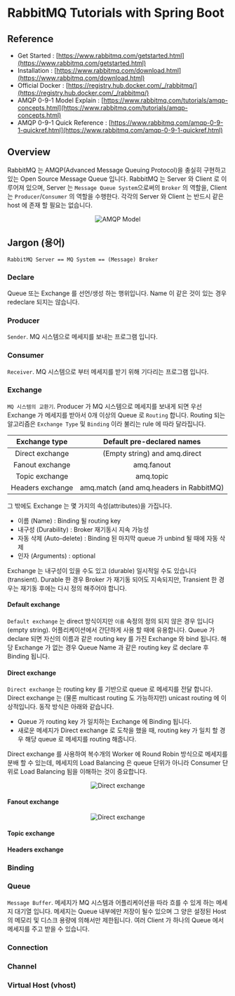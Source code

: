 # RabbitMQ Tutorials with Spring Boot

## Reference

- Get Started : [https://www.rabbitmq.com/getstarted.html](https://www.rabbitmq.com/getstarted.html)
- Installation : [https://www.rabbitmq.com/download.html](https://www.rabbitmq.com/download.html)
- Official Docker : [https://registry.hub.docker.com/_/rabbitmq/](https://registry.hub.docker.com/_/rabbitmq/)
- AMQP 0-9-1 Model Explain : [https://www.rabbitmq.com/tutorials/amqp-concepts.html](https://www.rabbitmq.com/tutorials/amqp-concepts.html)
- AMQP 0-9-1 Quick Reference : [https://www.rabbitmq.com/amqp-0-9-1-quickref.html](https://www.rabbitmq.com/amqp-0-9-1-quickref.html)

## Overview

RabbitMQ 는 AMQP(Advanced Message Queuing Protocol)을 충실히 구현하고 있는 Open Source Message Queue 입니다. RabbitMQ 는 Server 와 Client 로 이루어져 있으며, Server 는 `Message Queue System`으로써의  `Broker` 의 역할을, Client 는 `Producer`/`Consumer` 의 역할을 수행한다. 각각의 Server 와 Client 는 반드시 같은 host 에 존재 할 필요는 없습니다.

<p align="center">
  <img src="https://www.rabbitmq.com/img/tutorials/intro/hello-world-example-routing.png" alt="AMQP Model"/>
</p>

## Jargon (용어)

    RabbitMQ Server == MQ System == (Message) Broker

### Declare

Queue 또는 Exchange 를 선언/생성 하는 행위입니다. Name 이 같은 것이 있는 경우 redeclare 되지는 않습니다.

### Producer

`Sender`. MQ 시스템으로 메세지를 보내는 프로그램 입니다.

### Consumer

`Receiver`. MQ 시스템으로 부터 메세지를 받기 위해 기다리는 프로그램 입니다.

### Exchange

`MQ 시스템의 교환기`. Producer 가 MQ 시스템으로 메세지를 보내게 되면 우선 Exchange 가 메세지를 받아서 0개 이상의 Queue 로 `Routing` 합니다. Routing 되는 알고리즘은 `Exchange Type` 및 `Binding` 이라 불리는 rule 에 따라 달라집니다. 

|   Exchange type  |        Default pre-declared names       |
| :--------------: | :-------------------------------------: |
| Direct exchange  |      (Empty string) and amq.direct      |
| Fanout exchange  |                amq.fanout               |
|  Topic exchange  |                 amq.topic               |
| Headers exchange | amq.match (and amq.headers in RabbitMQ) |

그 밖에도 Exchange 는 몇 가지의 속성(attributes)을 가집니다.
- 이름 (Name) : Binding 될 routing key
- 내구성 (Durability) : Broker 재기동시 지속 가능성
- 자동 삭제 (Auto-delete) : Binding 된 마지막 queue 가 unbind 될 때에 자동 삭제
- 인자 (Arguments) : optional

Exchange 는 내구성이 있을 수도 있고 (durable) 일시적일 수도 있습니다 (transient). Durable 한 경우 Broker 가 재기동 되어도 지속되지만, Transient 한 경우는 재기동 후에는 다시 정의 해주어야 합니다.

#### Default exchange

`Default exchange` 는 direct 방식이지만 `이름` 속정의 정의 되지 않은 경우 입니다(empty string). 어플리케이션에서 간단하게 사용 할 때에 유용합니다. Queue 가 declare 되면 자신의 이름과 같은 routing key 를 가진 Exchange 와 bind 됩니다. 해당 Exchange 가 없는 경우 Queue Name 과 같은 routing key 로 declare 후 Binding 됩니다.   

#### Direct exchange

`Direct exchange` 는 routing key 를 기반으로 queue 로 메세지를 전달 합니다. Direct exchange 는 (물론 multicast routing 도 가능하지만) unicast routing 에 이상적입니다. 동작 방식은 아래와 같습니다.

- Queue 가 routing key 가 일치하는 Exchange 에 Binding 됩니다.
- 새로운 메세지가 Direct exchange 로 도착을 했을 때, routing key 가 일치 할 경우 해당 queue 로 메세지를 routing 해줍니다.

Direct exchange 를 사용하여 복수개의 Worker 에 Round Robin 방식으로 메세지를 분배 할 수 있는데, 메세지의 Load Balancing 은 queue 단위가  아니라 Consumer 단위로 Load Balancing 됨을 이해하는 것이 중요합니다.

<p align="center">
  <img src="https://www.rabbitmq.com/img/tutorials/intro/exchange-direct.png" alt="Direct exchange"/>
</p>

#### Fanout exchange



<p align="center">
  <img src="https://www.rabbitmq.com/img/tutorials/intro/exchange-fanout.png" alt="Direct exchange"/>
</p>

#### Topic exchange



#### Headers exchange



### Binding



### Queue

`Message Buffer`. 메세지가 MQ 시스템과 어플리케이션을 따라 흐를 수 있게 하는 메세지 대기열 입니다. 메세지는 Queue 내부에만 저장이 될수 있으며 그 양은 설정된 Host 의 메모리 및 디스크 용량에 의해서만 제한됩니다. 여러 Client 가 하나의 Queue 에서 메세지를 주고 받을 수 있습니다.

### Connection



### Channel



### Virtual Host (vhost)



